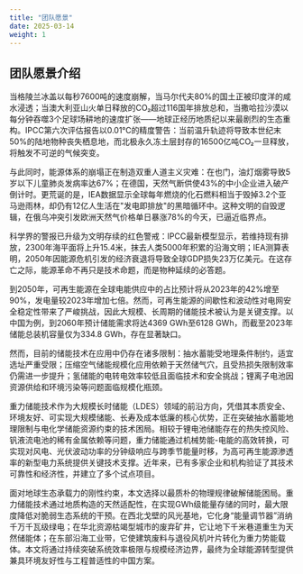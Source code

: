 ```yaml
---
title: "团队愿景"
date: 2025-03-14
weight: 1
---
```


## 团队愿景介绍

当格陵兰冰盖以每秒7600吨的速度崩解，当马尔代夫80%的国土正被印度洋的咸水浸透；当澳大利亚山火单日释放的CO₂超过116国年排放总和，当撒哈拉沙漠以每分钟吞噬3个足球场耕地的速度扩张——地球正经历地质纪以来最剧烈的生态重构。IPCC第六次评估报告以0.01℃的精度警告：当前温升轨迹将导致本世纪末50%的陆地物种丧失栖息地，而北极永久冻土层封存的16500亿吨CO₂一旦释放，将触发不可逆的气候突变。

与此同时，能源体系的崩塌正在制造双重人道主义灾难：在也门，油灯烟雾导致5岁以下儿童肺炎发病率达67%；在德国，天然气断供使43%的中小企业进入破产倒计时。更荒诞的是，IEA数据显示全球每年燃烧的化石燃料相当于毁掉3.2个亚马逊雨林，却仍有12亿人生活在"发电即排放"的黑暗循环中。这种文明的自毁逻辑，在俄乌冲突引发欧洲天然气价格单日暴涨78%的今天，已逼近临界点。

科学界的警报已升级为文明存续的红色警戒：IPCC最新模型显示，若维持现有排放，2300年海平面将上升15.4米，抹去人类5000年积累的沿海文明；IEA测算表明，2050年因能源危机引发的经济衰退将导致全球GDP损失23万亿美元。在这存亡之际，能源革命不再只是技术命题，而是物种延续的必答题。

到2050年，可再生能源在全球电能供应中的占比预计将从2023年的42%增至90%，发电量较2023年增加七倍。然而，可再生能源的间歇性和波动性对电网安全稳定性带来了严峻挑战，因此大规模、长周期的储能技术被认为是关键支撑。以中国为例，到2060年预计储能需求将达4369 GWh至6128 GWh，而截至2023年储能总装机容量仅为334.8 GWh，存在显著缺口。

然而，目前的储能技术在应用中仍存在诸多限制：抽水蓄能受地理条件制约，适宜选址严重受限；压缩空气储能规模化应用依赖于天然储气穴，且受热损失限制效率仍需进一步提升；氢储能的电转电效率较低且面临技术和安全挑战；锂离子电池因资源供给和环境污染等问题面临规模化瓶颈。

重力储能技术作为大规模长时储能（LDES）领域的前沿方向，凭借其本质安全、环境友好、可实现大规模储能、长寿及成本低廉的核心优势，正在突破抽水蓄能地理限制与电化学储能资源约束的技术困局。相较于锂电池储能存在的热失控风险、钒液流电池的稀有金属依赖等问题，重力储能通过机械势能-电能的高效转换，可实现对风电、光伏波动功率的分钟级响应与跨季节能量时移，为高可再生能源渗透率的新型电力系统提供关键技术支撑。近年来，已有多家企业和机构验证了其技术可靠性和经济性，并建立了多个试点项目。

面对地球生态承载力的刚性约束，本文选择以最质朴的物理规律破解储能困局。重力储能技术通过地质构造的天然适配性，在实现GWh级能量存储的同时，最大限度降低对脆弱生态系统的干预。在西北戈壁的风光基地，它化身“能量调节器”消纳千万千瓦级绿电；在华北资源枯竭型城市的废弃矿井，它让地下千米巷道重生为天然储能体；在东部沿海工业带，它使建筑废料与退役风机叶片转化为重力势能载体。本文将通过持续突破系统效率极限与规模经济边界，最终为全球能源转型提供兼具环境友好性与工程普适性的中国方案。


